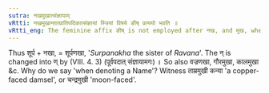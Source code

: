 ```yaml
---
sutra: नखमुखात्संज्ञायाम्
vRtti: नखमुखान्तात्प्रातिपदिकात्संज्ञायां स्त्रियां विषये ङीष् प्रत्ययो भवति ॥
vRtti_eng: The feminine affix ङीष् is not employed after नख, and मुख, when (the word at the end of which they stand) is a Name.
---
```

Thus शूर्प + नखा, = शूर्पणखा, '_Surpanakha_ the sister of _Ravana_'. The न् is changed into ण् by (VIII. 4. 3) (पूर्वपदात् संज्ञायामगः) ॥ So also वज्रणखा, गौरमुखा, कालमुखा &c. Why do we say 'when denoting a Name'? Witness ताम्रमुखी कन्या 'a copper-faced damsel', or चन्द्रमुखी 'moon-faced'.
